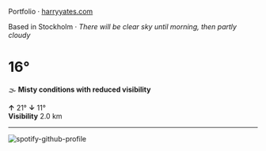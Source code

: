 Portfolio · [harryyates.com](https://harryyates.com)

<!-- WEATHER_START -->
Based in Stockholm · *There will be clear sky until morning, then partly cloudy*

# 16°
🌫️ **Misty conditions with reduced visibility**

**↑** 21° **↓** 11°  
**Visibility** 2.0 km

---
<!-- WEATHER_END -->

<p align="left">
  <a>
    <img src="https://spotify-github-profile.kittinanx.com/api/view?uid=bigbello&cover_image=true&theme=natemoo-re&show_offline=true&background_color=121212&interchange=false&bar_color=53b14f&bar_color_cover=false" alt="spotify-github-profile">
  </a>
</p>
